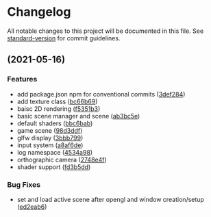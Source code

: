 # Changelog

All notable changes to this project will be documented in this file. See [standard-version](https://github.com/conventional-changelog/standard-version) for commit guidelines.

##  (2021-05-16)


### Features

* add package.json npm for conventional commits ([3def284](https://github.com/Nick-Fanelli/HarmonyEngine/commit/3def2847d1bc6a3619d1358ef8351d09c688b2b5))
* add texture class ([bc66b69](https://github.com/Nick-Fanelli/HarmonyEngine/commit/bc66b69269e17ea752c6d95fac0ad371e4eec641))
* baisc 2D rendering ([f5351b3](https://github.com/Nick-Fanelli/HarmonyEngine/commit/f5351b3c5e4605cd13f85e1cb2b7b8a0019c1d6c))
* basic scene manager and scene ([ab3bc5e](https://github.com/Nick-Fanelli/HarmonyEngine/commit/ab3bc5ed3ea6aa800b21aafa663e3ca425719c92))
* default shaders ([bbc6bab](https://github.com/Nick-Fanelli/HarmonyEngine/commit/bbc6bab450c6008b0af2f11cdc0306c51bc845d3))
* game scene ([98d3ddf](https://github.com/Nick-Fanelli/HarmonyEngine/commit/98d3ddf154e5b75b10ce3aba713bd3ce9dc399e6))
* glfw display ([3bbb799](https://github.com/Nick-Fanelli/HarmonyEngine/commit/3bbb799e7d0946eede0b8f8859b0d554baafd276))
* input system ([a8af6de](https://github.com/Nick-Fanelli/HarmonyEngine/commit/a8af6de448ad9702f26d94bd9c40aa2c937b0afa))
* log namespace ([4534a98](https://github.com/Nick-Fanelli/HarmonyEngine/commit/4534a989d00515b18c265c0101149dadeefbdf42))
* orthographic camera ([2748e4f](https://github.com/Nick-Fanelli/HarmonyEngine/commit/2748e4f29c7440ff05da2f5a1fd0be0b9f22065b))
* shader support ([fd3b5dd](https://github.com/Nick-Fanelli/HarmonyEngine/commit/fd3b5ddcf5fd9acf24b644eab5103a319b2efdbe))


### Bug Fixes

* set and load active scene after opengl and window creation/setup ([ed2eab6](https://github.com/Nick-Fanelli/HarmonyEngine/commit/ed2eab63d81c1b47af46a9d656516667cae0c6a7))
